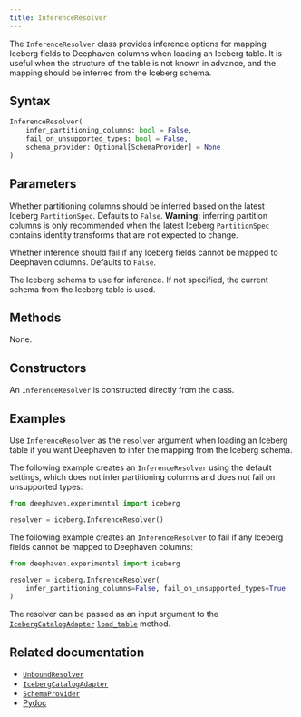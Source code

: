 ```yaml
---
title: InferenceResolver
---
```


The `InferenceResolver` class provides inference options for mapping Iceberg fields to Deephaven columns when loading an Iceberg table. It is useful when the structure of the table is not known in advance, and the mapping should be inferred from the Iceberg schema.

## Syntax

```python syntax
InferenceResolver(
    infer_partitioning_columns: bool = False,
    fail_on_unsupported_types: bool = False,
    schema_provider: Optional[SchemaProvider] = None
)
```

## Parameters

<ParamTable>
<Param name="infer_partitioning_columns" type="bool" Optional>

Whether partitioning columns should be inferred based on the latest Iceberg `PartitionSpec`. Defaults to `False`. **Warning:** inferring partition columns is only recommended when the latest Iceberg `PartitionSpec` contains identity transforms that are not expected to change.

</Param>
<Param name="fail_on_unsupported_types" type="bool" Optional>

Whether inference should fail if any Iceberg fields cannot be mapped to Deephaven columns. Defaults to `False`.

</Param>
<Param name="schema_provider" type="Optional[SchemaProvider]" Optional>

The Iceberg schema to use for inference. If not specified, the current schema from the Iceberg table is used.

</Param>
</ParamTable>

## Methods

None.

## Constructors

An `InferenceResolver` is constructed directly from the class.

## Examples

Use `InferenceResolver` as the `resolver` argument when loading an Iceberg table if you want Deephaven to infer the mapping from the Iceberg schema.

The following example creates an `InferenceResolver` using the default settings, which does not infer partitioning columns and does not fail on unsupported types:

```python order=null
from deephaven.experimental import iceberg

resolver = iceberg.InferenceResolver()
```

The following example creates an `InferenceResolver` to fail if any Iceberg fields cannot be mapped to Deephaven columns:

```python order=null
from deephaven.experimental import iceberg

resolver = iceberg.InferenceResolver(
    infer_partitioning_columns=False, fail_on_unsupported_types=True
)
```

The resolver can be passed as an input argument to the [`IcebergCatalogAdapter`](./iceberg-catalog-adapter.md) [`load_table`](./iceberg-catalog-adapter.md#methods) method.

## Related documentation

- [`UnboundResolver`](./unbound-resolver.md)
- [`IcebergCatalogAdapter`](./iceberg-catalog-adapter.md)
- [`SchemaProvider`](./table-parquet-writer-options.md)
- [Pydoc](/core/pydoc/code/deephaven.experimental.iceberg.html#deephaven.experimental.iceberg.InferenceResolver)

